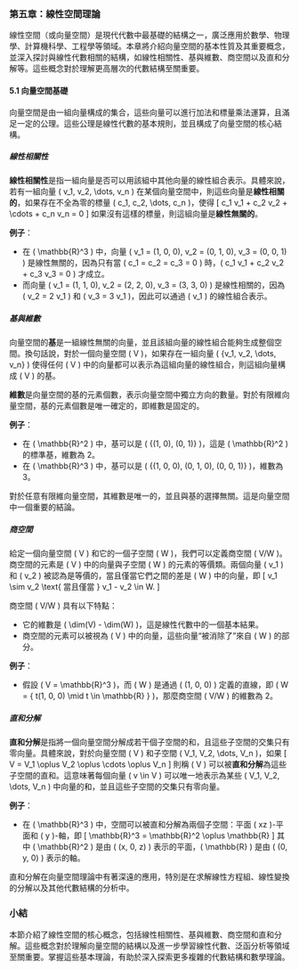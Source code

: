 ### 第五章：線性空間理論

線性空間（或向量空間）是現代代數中最基礎的結構之一，廣泛應用於數學、物理學、計算機科學、工程學等領域。本章將介紹向量空間的基本性質及其重要概念，並深入探討與線性代數相關的結構，如線性相關性、基與維數、商空間以及直和分解等。這些概念對於理解更高層次的代數結構至關重要。

#### 5.1 向量空間基礎

向量空間是由一組向量構成的集合，這些向量可以進行加法和標量乘法運算，且滿足一定的公理。這些公理是線性代數的基本規則，並且構成了向量空間的核心結構。

##### 線性相關性

**線性相關性**是指一組向量是否可以用該組中其他向量的線性組合表示。具體來說，若有一組向量 \( v_1, v_2, \dots, v_n \) 在某個向量空間中，則這些向量是**線性相關的**，如果存在不全為零的標量 \( c_1, c_2, \dots, c_n \)，使得
\[
c_1 v_1 + c_2 v_2 + \cdots + c_n v_n = 0
\]
如果沒有這樣的標量，則這組向量是**線性無關的**。

**例子**：
- 在 \( \mathbb{R}^3 \) 中，向量 \( v_1 = (1, 0, 0), v_2 = (0, 1, 0), v_3 = (0, 0, 1) \) 是線性無關的，因為只有當 \( c_1 = c_2 = c_3 = 0 \) 時，\( c_1 v_1 + c_2 v_2 + c_3 v_3 = 0 \) 才成立。
- 而向量 \( v_1 = (1, 1, 0), v_2 = (2, 2, 0), v_3 = (3, 3, 0) \) 是線性相關的，因為 \( v_2 = 2 v_1 \) 和 \( v_3 = 3 v_1 \)，因此可以通過 \( v_1 \) 的線性組合表示。

##### 基與維數

向量空間的**基**是一組線性無關的向量，並且該組向量的線性組合能夠生成整個空間。換句話說，對於一個向量空間 \( V \)，如果存在一組向量 \( \{v_1, v_2, \dots, v_n\} \) 使得任何 \( V \) 中的向量都可以表示為這組向量的線性組合，則這組向量構成 \( V \) 的基。

**維數**是向量空間的基的元素個數，表示向量空間中獨立方向的數量。對於有限維向量空間，基的元素個數是唯一確定的，即維數是固定的。

**例子**：
- 在 \( \mathbb{R}^2 \) 中，基可以是 \( \{(1, 0), (0, 1)\} \)，這是 \( \mathbb{R}^2 \) 的標準基，維數為 2。
- 在 \( \mathbb{R}^3 \) 中，基可以是 \( \{(1, 0, 0), (0, 1, 0), (0, 0, 1)\} \)，維數為 3。

對於任意有限維向量空間，其維數是唯一的，並且與基的選擇無關。這是向量空間中一個重要的結論。

##### 商空間

給定一個向量空間 \( V \) 和它的一個子空間 \( W \)，我們可以定義商空間 \( V/W \)。商空間的元素是 \( V \) 中的向量與子空間 \( W \) 的元素的等價類。兩個向量 \( v_1 \) 和 \( v_2 \) 被認為是等價的，當且僅當它們之間的差是 \( W \) 中的向量，即
\[
v_1 \sim v_2 \text{ 當且僅當 } v_1 - v_2 \in W.
\]

商空間 \( V/W \) 具有以下特點：
- 它的維數是 \( \dim(V) - \dim(W) \)，這是線性代數中的一個基本結果。
- 商空間的元素可以被視為 \( V \) 中的向量，這些向量“被消除了”來自 \( W \) 的部分。

**例子**：
- 假設 \( V = \mathbb{R}^3 \)，而 \( W \) 是通過 \( (1, 0, 0) \) 定義的直線，即 \( W = \{ t(1, 0, 0) \mid t \in \mathbb{R} \} \)，那麼商空間 \( V/W \) 的維數為 2。

##### 直和分解

**直和分解**是指將一個向量空間分解成若干個子空間的和，且這些子空間的交集只有零向量。具體來說，對於向量空間 \( V \) 和子空間 \( V_1, V_2, \dots, V_n \)，如果
\[
V = V_1 \oplus V_2 \oplus \cdots \oplus V_n
\]
則稱 \( V \) 可以被**直和分解**為這些子空間的直和。這意味著每個向量 \( v \in V \) 可以唯一地表示為某些 \( V_1, V_2, \dots, V_n \) 中向量的和，並且這些子空間的交集只有零向量。

**例子**：
- 在 \( \mathbb{R}^3 \) 中，空間可以被直和分解為兩個子空間：平面 \( xz \)-平面和 \( y \)-軸，即
  \[
  \mathbb{R}^3 = \mathbb{R}^2 \oplus \mathbb{R}
  \]
  其中 \( \mathbb{R}^2 \) 是由 \( (x, 0, z) \) 表示的平面，\( \mathbb{R} \) 是由 \( (0, y, 0) \) 表示的軸。

直和分解在向量空間理論中有著深遠的應用，特別是在求解線性方程組、線性變換的分解以及其他代數結構的分析中。

### 小結

本節介紹了線性空間的核心概念，包括線性相關性、基與維數、商空間和直和分解。這些概念對於理解向量空間的結構以及進一步學習線性代數、泛函分析等領域至關重要。掌握這些基本理論，有助於深入探索更多複雜的代數結構和數學理論。